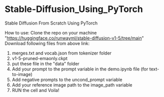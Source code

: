 # Stable-Diffusion_Using_PyTorch
Stable Diffusion From Scratch Using PyTorch

How to use: 
Clone the repo on your machine
"https://huggingface.co/runwayml/stable-diffusion-v1-5/tree/main"
Download following files from above link:
1. merges.txt and vocab.json from tokenizer folder
2. v1-5-pruned-emaonly.ckpt
3. put these file in the "data" folder
4. Add your prompt to the prompt variable in the demo.ipynb file (for text-to-image)
5. Add negative prompts to the uncond_prompt variable
6. Add your reference image path to the image_path variable
7. RUN the cell and Voila!

